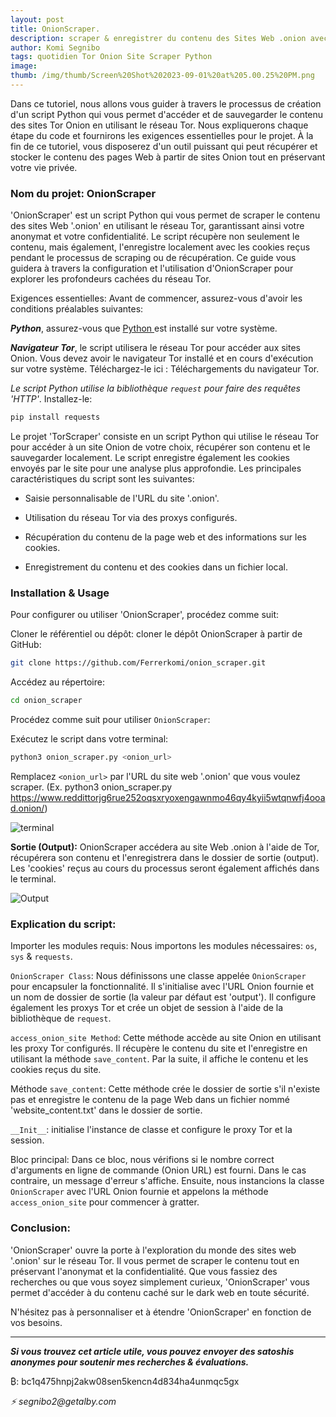 ```yaml
---
layout: post
title: OnionScraper.
description: scraper & enregistrer du contenu des Sites Web .onion avec Python & Tor
author: Komi Segnibo
tags: quotidien Tor Onion Site Scraper Python
image: 
thumb: /img/thumb/Screen%20Shot%202023-09-01%20at%205.00.25%20PM.png
---
```


Dans ce tutoriel, nous allons vous guider à travers le processus de création d'un script Python qui vous permet d'accéder et de sauvegarder le contenu des sites Tor Onion en utilisant le réseau Tor. Nous expliquerons chaque étape du code et fournirons les exigences essentielles pour le projet. À la fin de ce tutoriel, vous disposerez d'un outil puissant qui peut récupérer et stocker le contenu des pages Web à partir de sites Onion tout en préservant votre vie privée.

<h3> Nom du projet: OnionScraper </h3>

'OnionScraper' est un script Python qui vous permet de scraper le contenu des sites Web '.onion' en utilisant le réseau Tor, garantissant ainsi votre anonymat et votre confidentialité. Le script récupère non seulement le contenu, mais également, l'enregistre localement avec les cookies reçus pendant le processus de scraping ou de récupération. Ce guide vous guidera à travers la configuration et l'utilisation d'OnionScraper pour explorer les profondeurs cachées du réseau Tor.

Exigences essentielles: Avant de commencer, assurez-vous d'avoir les conditions préalables suivantes:

**_Python_**, assurez-vous que <a href="https://www.python.org/downloads/" target="_blank" rel="noopener noreferrer"> Python </a> est installé sur votre système. 

_**Navigateur Tor**_, le script utilisera le réseau Tor pour accéder aux sites Onion. Vous devez avoir le navigateur Tor installé et en cours d'exécution sur votre système. Téléchargez-le ici : Téléchargements du navigateur Tor.

_Le script Python utilise la bibliothèque `request` pour faire des requêtes 'HTTP'_. Installez-le:

```bash
pip install requests
```

Le projet 'TorScraper' consiste en un script Python qui utilise le réseau Tor pour accéder à un site Onion de votre choix, récupérer son contenu et le sauvegarder localement. Le script enregistre également les cookies envoyés par le site pour une analyse plus approfondie. Les principales caractéristiques du script sont les suivantes:

  - Saisie personnalisable de l'URL du site '.onion'.

  - Utilisation du réseau Tor via des proxys configurés.

  - Récupération du contenu de la page web et des informations sur les cookies.

  - Enregistrement du contenu et des cookies dans un fichier local.

<h3> Installation & Usage </h3>

Pour configurer ou utiliser 'OnionScraper', procédez comme suit:

Cloner le référentiel ou dépôt: cloner le dépôt OnionScraper à partir de GitHub:

```bash
git clone https://github.com/Ferrerkomi/onion_scraper.git
```

Accédez au répertoire:

```bash
cd onion_scraper
```

Procédez comme suit pour utiliser `OnionScraper`:

Exécutez le script dans votre terminal:

```bash
python3 onion_scraper.py <onion_url>
```

Remplacez `<onion_url>` par l'URL du site web '.onion' que vous voulez scraper. (Ex. python3 onion_scraper.py https://www.reddittorjg6rue252oqsxryoxengawnmo46qy4kyii5wtqnwfj4ooad.onion/)

![terminal](https://i.imgur.com/humj5iAl.png)

**Sortie (Output):** OnionScraper accédera au site Web .onion à l'aide de Tor, récupérera son contenu et l'enregistrera dans le dossier de sortie (output). Les 'cookies' reçus au cours du processus seront également affichés dans le terminal.

![Output](https://i.imgur.com/dicwNyfl.png)

<h3> Explication du script: </h3>

Importer les modules requis: Nous importons les modules nécessaires: `os`, `sys` &  `requests`.

`OnionScraper Class`: Nous définissons une classe appelée `OnionScraper` pour encapsuler la fonctionnalité. Il s'initialise avec l'URL Onion fournie et un nom de dossier de sortie (la valeur par défaut est 'output'). Il configure également les proxys Tor et crée un objet de session à l'aide de la bibliothèque de `request`.

`access_onion_site Method`: Cette méthode accède au site Onion en utilisant les proxy Tor configurés. Il récupère le contenu du site et l'enregistre en utilisant la méthode `save_content`. Par la suite, il affiche le contenu et les cookies reçus du site.

Méthode `save_content`: Cette méthode crée le dossier de sortie s'il n'existe pas et enregistre le contenu de la page Web dans un fichier nommé 'website_content.txt' dans le dossier de sortie.

`__Init__`: initialise l'instance de classe et configure le proxy Tor et la session.

Bloc principal: Dans ce bloc, nous vérifions si le nombre correct d'arguments en ligne de commande (Onion URL) est fourni. Dans le cas contraire, un message d'erreur s'affiche. Ensuite, nous instancions la classe `OnionScraper` avec l'URL Onion fournie et appelons la méthode `access_onion_site` pour commencer à gratter.

<h3> Conclusion: </h3>

'OnionScraper' ouvre la porte à l'exploration du monde des sites web '.onion' sur le réseau Tor. Il vous permet de scraper le contenu tout en préservant l'anonymat et la confidentialité. Que vous fassiez des recherches ou que vous soyez simplement curieux, 'OnionScraper' vous permet d'accéder à du contenu caché sur le dark web en toute sécurité.

N'hésitez pas à personnaliser et à étendre 'OnionScraper' en fonction de vos besoins.

--------------------------------------------------------------

_**Si vous trouvez cet article utile, vous pouvez envoyer des satoshis anonymes pour soutenir mes recherches & évaluations.**_

₿: bc1q475hnpj2akw08sen5kencn4d834ha4unmqc5gx

_⚡ segnibo2@getalby.com_
